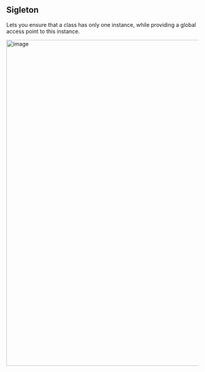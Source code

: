 ## Sigleton
Lets you ensure that a class has only one instance, while providing a global access point to this instance.

<img width="1400" height="854" alt="image" src="https://github.com/user-attachments/assets/e1b7e72b-21e5-4b9b-bfef-8f7d67b98c90" />


